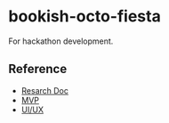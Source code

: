 # bookish-octo-fiesta
For hackathon development.



## Reference

* [Resarch Doc](https://docs.google.com/document/d/1MfiPlCkFz-y8slmyh84qu-GWDvOADOJ1BviYGM_HPXU/edit)
* [MVP](https://docs.google.com/document/d/1oCS0SUoT1vwhuL889RY82-MEoENjlOWyE0ZRwgUzSj0/edit?usp=sharing)
* [UI/UX](https://excalidraw.com/#room=ad78204e660a8d69763c,-sTjmfG5xXxfRFXbO3yYlQ)
